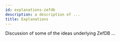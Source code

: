 ```yaml
---
id: explanations-zefdb
description: a description of ...
title: Explanations
---
```


Discussion of some of the ideas underlying ZefDB ...
